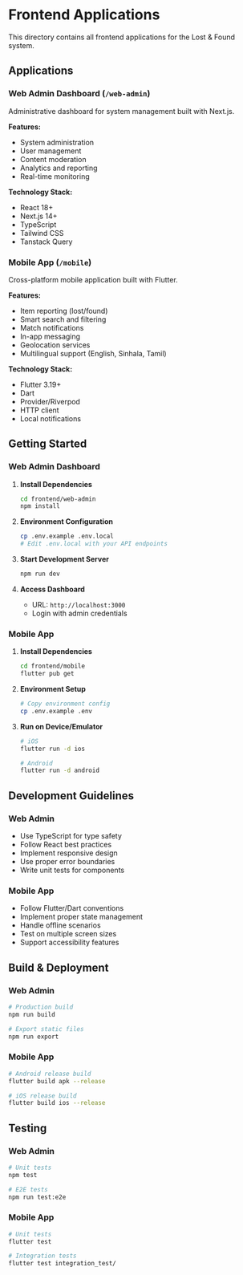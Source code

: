 # Frontend Applications

This directory contains all frontend applications for the Lost & Found system.

## Applications

### Web Admin Dashboard (`/web-admin`)

Administrative dashboard for system management built with Next.js.

**Features:**

- System administration
- User management
- Content moderation
- Analytics and reporting
- Real-time monitoring

**Technology Stack:**

- React 18+
- Next.js 14+
- TypeScript
- Tailwind CSS
- Tanstack Query

### Mobile App (`/mobile`)

Cross-platform mobile application built with Flutter.

**Features:**

- Item reporting (lost/found)
- Smart search and filtering
- Match notifications
- In-app messaging
- Geolocation services
- Multilingual support (English, Sinhala, Tamil)

**Technology Stack:**

- Flutter 3.19+
- Dart
- Provider/Riverpod
- HTTP client
- Local notifications

## Getting Started

### Web Admin Dashboard

1. **Install Dependencies**

   ```bash
   cd frontend/web-admin
   npm install
   ```

2. **Environment Configuration**

   ```bash
   cp .env.example .env.local
   # Edit .env.local with your API endpoints
   ```

3. **Start Development Server**

   ```bash
   npm run dev
   ```

4. **Access Dashboard**
   - URL: `http://localhost:3000`
   - Login with admin credentials

### Mobile App

1. **Install Dependencies**

   ```bash
   cd frontend/mobile
   flutter pub get
   ```

2. **Environment Setup**

   ```bash
   # Copy environment config
   cp .env.example .env
   ```

3. **Run on Device/Emulator**

   ```bash
   # iOS
   flutter run -d ios

   # Android
   flutter run -d android
   ```

## Development Guidelines

### Web Admin

- Use TypeScript for type safety
- Follow React best practices
- Implement responsive design
- Use proper error boundaries
- Write unit tests for components

### Mobile App

- Follow Flutter/Dart conventions
- Implement proper state management
- Handle offline scenarios
- Test on multiple screen sizes
- Support accessibility features

## Build & Deployment

### Web Admin

```bash
# Production build
npm run build

# Export static files
npm run export
```

### Mobile App

```bash
# Android release build
flutter build apk --release

# iOS release build
flutter build ios --release
```

## Testing

### Web Admin

```bash
# Unit tests
npm test

# E2E tests
npm run test:e2e
```

### Mobile App

```bash
# Unit tests
flutter test

# Integration tests
flutter test integration_test/
```
